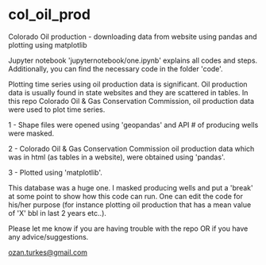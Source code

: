 # col_oil_prod
Colorado Oil production - downloading data from website using pandas and plotting using matplotlib

Jupyter notebook 'jupyternotebook/one.ipynb' explains all codes and steps. Additionally, you can find the necessary code in the folder 'code'. 

Plotting time series using oil production data is significant. Oil production data is usually found in state websites and they are scattered in tables. In this repo Colorado Oil & Gas Conservation Commission, oil production data were used to plot time series.

1 - Shape files were opened using 'geopandas' and API # of producing wells were masked. 

2 - Colorado Oil & Gas Conservation Commission oil production data which was in html (as tables in a website), were obtained using 'pandas'.

3 - Plotted using 'matplotlib'. 

This database was a huge one. I masked producing wells and put a 'break' at some point to show how this code can run. One can edit the code for his/her purpose (for instance plotting oil production that has a mean value of 'X' bbl in last 2 years etc..). 

Please let me know if you are having trouble with the repo OR if you have any advice/suggestions. 

ozan.turkes@gmail.com


